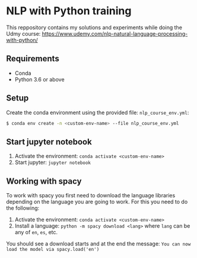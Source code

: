 # NLP with Python training

This reppository contains my solutions and experiments while doing the Udmy course: https://www.udemy.com/nlp-natural-language-processing-with-python/

## Requirements

* Conda
* Python 3.6 or above

## Setup
Create the conda environment using the provided file: `nlp_course_env.yml`:
```bash
$ conda env create -n <custom-env-name> --file nlp_course_env.yml
```

## Start jupyter notebook
1. Activate the environment: `conda activate <custom-env-name>`
2. Start jupyter: `jupyter notebook`

## Working with spacy
To work with spacy you first need to download the language libraries depending on the language you are going to work. For this you need to do the following:
1. Activate the environment: `conda activate <custom-env-name>`
2. Install a language: `python -m spacy download <lang>` where `lang` can be any of `en`, `es`, etc.

You should see a download starts and at the end the message: `You can now load the model via spacy.load('en')`
